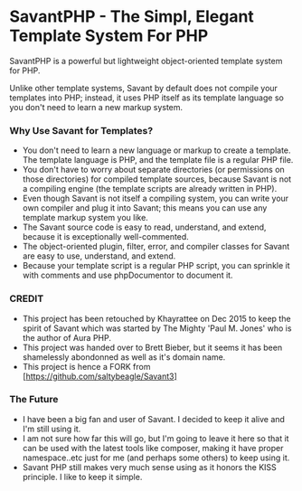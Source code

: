 SavantPHP - The Simpl, Elegant Template System For PHP
=======================================================

SavantPHP is a powerful but lightweight object-oriented template system for PHP.

Unlike other template systems, Savant by default does not compile your templates into PHP; instead, it uses PHP itself as its template language so you don't need to learn a new markup system.


### Why Use Savant for Templates?


- You don't need to learn a new language or markup to create a template. The template language is PHP, and the template file is a regular PHP file.
- You don't have to worry about separate directories (or permissions on those directories) for compiled template sources, because Savant is not a compiling engine (the template scripts are already written in PHP).
- Even though Savant is not itself a compiling system, you can write your own compiler and plug it into Savant; this means you can use any template markup system you like.
- The Savant source code is easy to read, understand, and extend, because it is exceptionally well-commented.
- The object-oriented plugin, filter, error, and compiler classes for Savant are easy to use, understand, and extend.
- Because your template script is a regular PHP script, you can sprinkle it with comments and use phpDocumentor to document it.

### CREDIT

- This project has been retouched by Khayrattee on Dec 2015 to keep the spirit of Savant which was started by The Mighty 'Paul M. Jones' who is the author of Aura PHP.
- This project was handed over to Brett Bieber, but it seems it has been shamelessly abondonned as well as it's domain name.
- This project is hence a FORK from [https://github.com/saltybeagle/Savant3]

### The Future

- I have been a big fan and user of Savant. I decided to keep it alive and I'm still using it.
- I am not sure how far this will go, but I'm going to leave it here so that it can be used with the latest tools like composer, making it have proper namespace..etc just for me (and perhaps some others) to keep using it.
- Savant PHP still makes very much sense using as it honors the KISS principle. I like to keep it simple.